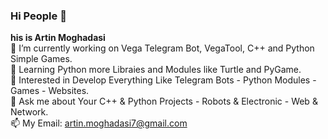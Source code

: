 ### Hi People 👋

<!--
**ArtinMoghadasi/ArtinMoghadasi** is a ✨ _special_ ✨ repository because its `README.md` (this file) appears on your GitHub profile.-->

**his is Artin Moghadasi** </br>
🔭 I’m currently working on Vega Telegram Bot, VegaTool, C++ and Python Simple Games. </br>
🌱 Learning Python more Libraies and Modules like Turtle and PyGame. </br>
🧐 Interested in Develop Everything Like Telegram Bots - Python Modules - Games - Websites. </br>
💬 Ask me about Your C++ & Python Projects - Robots & Electronic - Web & Network. </br>
📫 My Email: artin.moghadasi7@gmail.com

